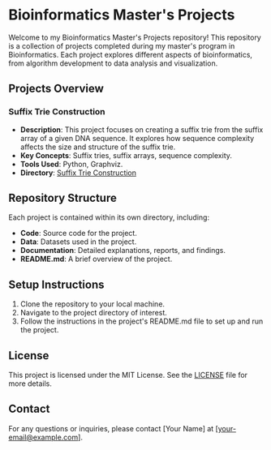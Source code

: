 # Bioinformatics Master's Projects

Welcome to my Bioinformatics Master's Projects repository! This repository is a collection of projects completed during my master's program in Bioinformatics. Each project explores different aspects of bioinformatics, from algorithm development to data analysis and visualization.

## Projects Overview

### Suffix Trie Construction
- **Description**: This project focuses on creating a suffix trie from the suffix array of a given DNA sequence. It explores how sequence complexity affects the size and structure of the suffix trie.
- **Key Concepts**: Suffix tries, suffix arrays, sequence complexity.
- **Tools Used**: Python, Graphviz.
- **Directory**: [Suffix Trie Construction](Project1/README.md)

## Repository Structure

Each project is contained within its own directory, including:
- **Code**: Source code for the project.
- **Data**: Datasets used in the project.
- **Documentation**: Detailed explanations, reports, and findings.
- **README.md**: A brief overview of the project.

## Setup Instructions

1. Clone the repository to your local machine.
2. Navigate to the project directory of interest.
3. Follow the instructions in the project's README.md file to set up and run the project.

## License

This project is licensed under the MIT License. See the [LICENSE](LICENSE) file for more details.

## Contact

For any questions or inquiries, please contact [Your Name] at [your-email@example.com].
